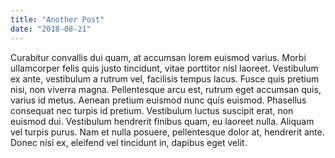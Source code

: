 ```yaml
---
title: "Another Post"
date: "2018-08-21"
---
```


Curabitur convallis dui quam, at accumsan lorem euismod varius. Morbi ullamcorper felis quis justo tincidunt, vitae porttitor nisl laoreet. Vestibulum ex ante, vestibulum a rutrum vel, facilisis tempus lacus. Fusce quis pretium nisi, non viverra magna. Pellentesque arcu est, rutrum eget accumsan quis, varius id metus. Aenean pretium euismod nunc quis euismod. Phasellus consequat nec turpis id pretium. Vestibulum luctus suscipit erat, non euismod dui. Vestibulum hendrerit finibus quam, eu laoreet nulla. Aliquam vel turpis purus. Nam et nulla posuere, pellentesque dolor at, hendrerit ante. Donec nisi ex, eleifend vel tincidunt in, dapibus eget velit.